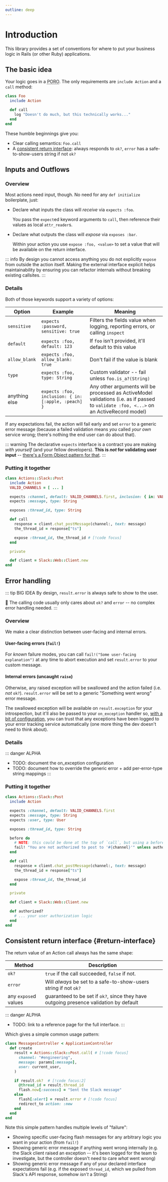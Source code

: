 ```yaml
---
outline: deep
---
```


# Introduction

This library provides a set of conventions for where to put your business logic in Rails (or other Ruby) applications.

## The basic idea

Your logic goes in a <abbr title="Plain Old Ruby Object">PORO</abbr>. The only requirements are `include Action` and a `call` method:

```ruby
class Foo
  include Action

  def call
    log "Doesn't do much, but this technically works..."
  end
end
```

These humble beginnings give you:

  * Clear calling semantics: `Foo.call`
  * A [consistent return interface](./#return-interface): always responds to `ok?`, `error` has a safe-to-show-users string if not `ok?`


## Inputs and Outflows

### Overview

Most actions need input, though. No need for any `def initialize` boilerplate, just:

  * Declare what inputs the class will _receive_ via `expects :foo`.

    You pass the `expect`ed keyword arguments to `call`, then reference their values as local `attr_reader`s.
  * Declare what outputs the class will _expose_ via `exposes :bar`.

    Within your action you use `expose :foo, <value>` to set a value that will be available on the return interface.

::: info
By design you cannot access anything you do not explicitly `expose` from outside the action itself.  Making the external interface explicit helps maintainability by ensuring you can refactor internals without breaking existing callsites.
:::

### Details
Both of those keywords support a variety of options:

| Option | Example | Meaning |
| -- | -- | -- |
| `sensitive` | `expects :password, sensitive: true` | Filters the fields value when logging, reporting errors, or calling `inspect`
| `default` | `expects :foo, default: 123` | If `foo` isn't provided, it'll default to this value
| `allow_blank` | `expects :foo, allow_blank: true` | Don't fail if the value is blank
| `type` | `expects :foo, type: String` | Custom validator -- fail unless `foo.is_a?(String)`
| anything else | `expects :foo, inclusion: { in: [:apple, :peach] }` | Any other arguments will be processed as ActiveModel validations (i.e. as if passed to `validate :foo, <...>` on an ActiveRecord model)

If any expectations fail, the action will fail early and set `error` to a generic error message (because a failed validation means _you_ called _your own_ service wrong; there's nothing the end user can do about that).

::: warning
The declarative `expects` interface is a contract you are making _with yourself_ (and your fellow developers). **This is _not_ for validating user input** -- [there's a Form Object pattern for that](/advanced/validating-user-input).
:::

### Putting it together

```ruby
class Actions::Slack::Post
  include Action
  VALID_CHANNELS = [ ... ]

  expects :channel, default: VALID_CHANNELS.first, inclusion: { in: VALID_CHANNELS } # [!code focus:4]
  expects :message, type: String

  exposes :thread_id, type: String

  def call
    response = client.chat_postMessage(channel:, text: message)
    the_thread_id = response["ts"]

    expose :thread_id, the_thread_id # [!code focus]
  end

  private

  def client = Slack::Web::Client.new
end
```

## Error handling

::: tip BIG IDEA
By design, `result.error` is always safe to show to the user.

:star_struck: The calling code usually only cares about `ok?` and `error` -- no complex error handling needed.
:::

### Overview

We make a clear distinction between user-facing and internal errors.

#### User-facing errors (`fail!`)

For _known_ failure modes, you can call `fail!("Some user-facing explanation")` at any time to abort execution and set `result.error` to your custom message.

#### Internal errors (uncaught `raise`)

Otherwise, any raised exception will be swallowed and the action failed (i.e. _not_ `ok?`). `result.error` will be set to a generic "Something went wrong" error message.

The swallowed exception will be available on `result.exception` for your introspection, but it'll also be passed to your `on_exception` handler so, [with a bit of configuration](/getting-started/), you can trust that any exceptions have been logged to your error tracking service automatically (one more thing the dev doesn't need to think about).

### Details

::: danger ALPHA
* TODO:  document the on_exception configuration
* TODO: document how to override the generic error + add per-error-type string mappings
:::

### Putting it together

```ruby
class Actions::Slack::Post
  include Action

  expects :channel, default: VALID_CHANNELS.first
  expects :message, type: String
  expects :user, type: User

  exposes :thread_id, type: String

  before do
    # NOTE: this could be done at the top of `call`, but using a before hook leaves the main method more scannable
    fail! "You are not authorized to post to '#{channel}'" unless authorized? # [!code focus]
  end

  def call
    response = client.chat_postMessage(channel:, text: message)
    the_thread_id = response["ts"]

    expose :thread_id, the_thread_id
  end

  private

  def client = Slack::Web::Client.new

  def authorized?
    # ... your user authorization logic
  end
end
```

## Consistent return interface {#return-interface}

The return value of an Action call always has the same shape:

| Method | Description |
| -- | -- |
| `ok?` | `true` if the call succeeded, `false` if not.
| `error` | Will _always_ be set to a safe-to-show-users string if not `ok?`
| any `expose`d values | guaranteed to be set if `ok?`, since they have outgoing presence validation by default

::: danger ALPHA
* TODO: link to a reference page for the full interface.
:::


Which gives a simple common usage pattern:


```ruby
class MessagesController < ApplicationController
  def create
    result = Actions::Slack::Post.call( # [!code focus]
      channel: "#engineering",
      message: params[:message],
      user: current_user,
    )

    if result.ok?  # [!code focus:2]
      @thread_id = result.thread_id
      flash.now[:success] = "Sent the Slack message"
    else
      flash[:alert] = result.error # [!code focus]
      redirect_to action: :new
    end
  end
end
```

Note this simple pattern handles multiple levels of "failure":
* Showing specific user-facing flash messages for any arbitrary logic you want in your action (from `fail!`)
* Showing generic error message if anything went wrong internally (e.g. the Slack client raised an exception -- it's been logged for the team to investigate, but the controller doesn't need to care _what_ went wrong)
* Showing generic error message if any of your declared interface expectations fail (e.g. if the exposed `thread_id`, which we pulled from Slack's API response, somehow _isn't_ a String)
